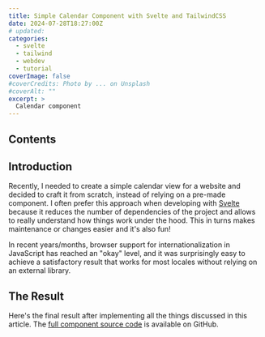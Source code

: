 ```yaml
---
title: Simple Calendar Component with Svelte and TailwindCSS
date: 2024-07-28T18:27:00Z
# updated:
categories:
  - svelte
  - tailwind
  - webdev
  - tutorial
coverImage: false
#coverCredits: Photo by ... on Unsplash
#coverAlt: ""
excerpt: >
  Calendar component
---
```


<script lang="ts">
  import LocalePicker from './calendar-component-svelte-tailwind/LocalePicker.svelte'
  import Calendar from './calendar-component-svelte-tailwind/Calendar.svelte'

  let locale = $state<string | undefined>(undefined)

  const handler = (newValue: string) => {
    locale = newValue
  }
</script>

## Contents

## Introduction

Recently, I needed to create a simple calendar view for a website and decided to craft it from scratch, instead of relying on a pre-made component. I often prefer this approach when developing with [Svelte](https://svelte.dev/) because
it reduces the number of dependencies of the project and allows to really understand how things work under the hood.
This in turns makes maintenance or changes easier and it's also fun!

In recent years/months, browser support for internationalization in JavaScript has reached an "okay" level, and it was
surprisingly easy to achieve a satisfactory result that works for most locales without relying on an external library.

## The Result

Here's the final result after implementing all the things discussed in this article. The [full component source code](https://github.com/beeb/beeb-li/tree/main/src/lib/posts/) is available on GitHub.

<div class="not-prose w-full">
  <LocalePicker {handler} />
  <Calendar {locale} />
</div>
